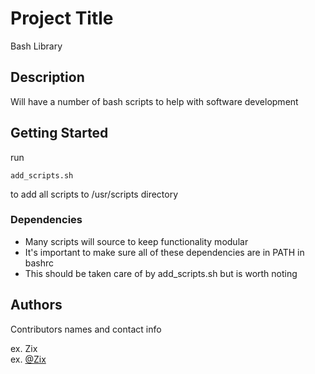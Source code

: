 # Project Title

Bash Library

## Description

Will have a number of bash scripts to help with software development

## Getting Started
run 

    add_scripts.sh

to add all scripts to /usr/scripts directory

### Dependencies

* Many scripts will source to keep functionality modular
* It's important to make sure all of these dependencies are in PATH in bashrc
* This should be taken care of by add_scripts.sh but is worth noting

## Authors

Contributors names and contact info

ex. Zix  
ex. [@Zix](https://github.com/Repo-Factory/)
